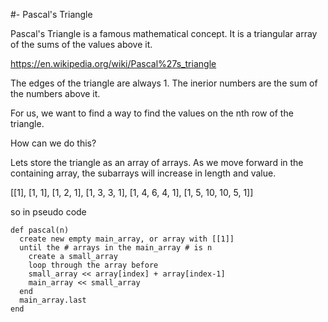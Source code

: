 #- Pascal's Triangle

Pascal's Triangle is a famous mathematical concept. It is a triangular array of the sums of the values above it.

https://en.wikipedia.org/wiki/Pascal%27s_triangle

The edges of the triangle are always 1. The inerior numbers are the sum of the numbers above it.

For us, we want to find a way to find the values on the nth row of the triangle.

How can we do this?

Lets store the triangle as an array of arrays. As we move forward in the containing array, the subarrays will increase in length and value.

[[1], [1, 1], [1, 2, 1], [1, 3, 3, 1], [1, 4, 6, 4, 1], [1, 5, 10, 10, 5, 1]]

so in pseudo code

```
def pascal(n)
  create new empty main_array, or array with [[1]]
  until the # arrays in the main_array # is n
    create a small_array
    loop through the array before
    small_array << array[index] + array[index-1]
    main_array << small_array
  end
  main_array.last
end
```
